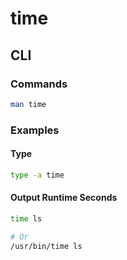 # time

## CLI

### Commands

```sh
man time
```

### Examples

#### Type

```sh
type -a time
```

#### Output Runtime Seconds

```sh
time ls

# Or
/usr/bin/time ls
```
